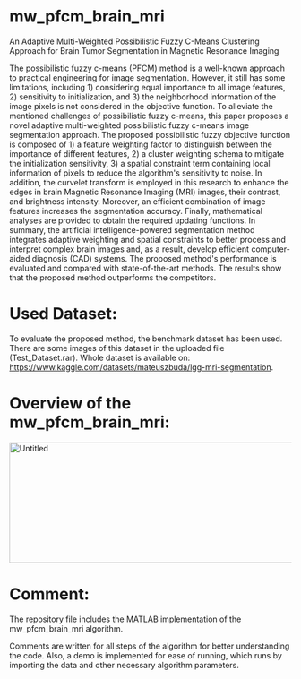 # mw_pfcm_brain_mri
An Adaptive Multi-Weighted Possibilistic Fuzzy C-Means Clustering Approach for Brain Tumor Segmentation in Magnetic Resonance Imaging

The possibilistic fuzzy c-means (PFCM) method is a well-known approach to practical engineering for image segmentation. However, it still has some limitations, including 1) considering equal importance to all image features, 2) sensitivity to initialization, and 3) the neighborhood information of the image pixels is not considered in the objective function. To alleviate the mentioned challenges of possibilistic fuzzy c-means, this paper proposes a novel adaptive multi-weighted possibilistic fuzzy c-means image segmentation approach. The proposed possibilistic fuzzy objective function is composed of 1) a feature weighting factor to distinguish between the importance of different features, 2) a cluster weighting schema to mitigate the initialization sensitivity, 3) a spatial constraint term containing local information of pixels to reduce the algorithm's sensitivity to noise. In addition, the curvelet transform is employed in this research to enhance the edges in brain Magnetic Resonance Imaging (MRI) images, their contrast, and brightness intensity. Moreover, an efficient combination of image features increases the segmentation accuracy. Finally, mathematical analyses are provided to obtain the required updating functions. In summary, the artificial intelligence-powered segmentation method integrates adaptive weighting and spatial constraints to better process and interpret complex brain images and, as a result, develop efficient computer-aided diagnosis (CAD) systems. The proposed method's performance is evaluated and compared with state-of-the-art methods. The results show that the proposed method outperforms the competitors.

# Used Dataset:
To evaluate the proposed method, the benchmark dataset has been used. There are some images of this dataset in the uploaded file (Test_Dataset.rar). Whole dataset is available on: https://www.kaggle.com/datasets/mateuszbuda/lgg-mri-segmentation.

# Overview of the mw_pfcm_brain_mri:
<img width="630" height="215" alt="Untitled" src="https://github.com/user-attachments/assets/23ed51b3-a276-43e1-8ee9-48011f6ea65b" />


# Comment:
The repository file includes the MATLAB implementation of the mw_pfcm_brain_mri algorithm.

Comments are written for all steps of the algorithm for better understanding the code. Also, a demo is implemented for ease of running, which runs by importing the data and other necessary algorithm parameters.
